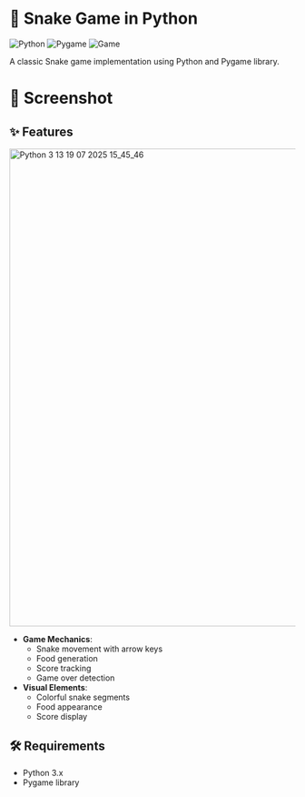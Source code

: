 # 🐍 Snake Game in Python

![Python](https://img.shields.io/badge/Python-3.x-blue?logo=python)
![Pygame](https://img.shields.io/badge/Pygame-2.0+-green)
![Game](https://img.shields.io/badge/Type-Game-red)

A classic Snake game implementation using Python and Pygame library.

# 📸 Screenshot

## ✨ Features
<img width="1380" height="840" alt="Python 3 13 19 07 2025 15_45_46" src="https://github.com/user-attachments/assets/41c65172-10a5-4c21-911e-cbb5a1a9ecdf" />

- **Game Mechanics**:
  - Snake movement with arrow keys
  - Food generation
  - Score tracking
  - Game over detection
- **Visual Elements**:
  - Colorful snake segments
  - Food appearance
  - Score display

 ## 🛠️ Requirements
- Python 3.x
- Pygame library
